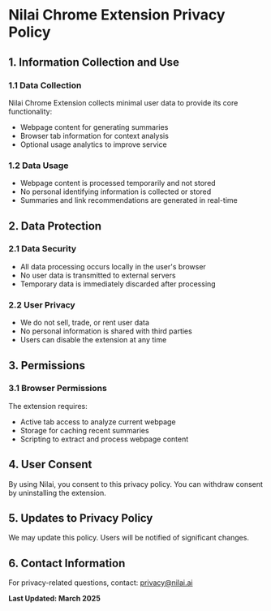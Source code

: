 # Nilai Chrome Extension Privacy Policy

## 1. Information Collection and Use

### 1.1 Data Collection
Nilai Chrome Extension collects minimal user data to provide its core functionality:
- Webpage content for generating summaries
- Browser tab information for context analysis
- Optional usage analytics to improve service

### 1.2 Data Usage
- Webpage content is processed temporarily and not stored
- No personal identifying information is collected or stored
- Summaries and link recommendations are generated in real-time

## 2. Data Protection

### 2.1 Data Security
- All data processing occurs locally in the user's browser
- No user data is transmitted to external servers
- Temporary data is immediately discarded after processing

### 2.2 User Privacy
- We do not sell, trade, or rent user data
- No personal information is shared with third parties
- Users can disable the extension at any time

## 3. Permissions

### 3.1 Browser Permissions
The extension requires:
- Active tab access to analyze current webpage
- Storage for caching recent summaries
- Scripting to extract and process webpage content

## 4. User Consent

By using Nilai, you consent to this privacy policy. You can withdraw consent by uninstalling the extension.

## 5. Updates to Privacy Policy

We may update this policy. Users will be notified of significant changes.

## 6. Contact Information

For privacy-related questions, contact: privacy@nilai.ai

**Last Updated: March 2025**
